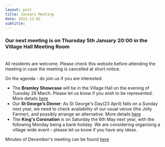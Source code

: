 ```yaml
---
layout: post
title: January Meeting 
date: 2022-12-02
subtitle: 
---
```


### Our next meeting is on Thursday 5th January 20:00 in the Village Hall Meeting Room <br><br>

All residents are welcome.  Please check this website before attending the meeting in case the meeting is cancelled at short notice.

On the agenda - do join us if you are interested:<br>
- The **Bramley Showcase** will be in the Village Hall on the evening of Tuesday 28 March.  Please let us know if you wish to be represented.  More details [here](/event/showcase)
- Our **St George’s Dinner**: As St George's Day(23 April) falls on a Sunday next year, we need to check availability of our usual venue (the Jolly Farmer), and possibly arrange an alternative. More details [here](/event/st-georges-day-dinner)
- The **King's Coronation** is on Saturday the 6th May next year, with the following Monday being a bank holiday.  We are considering organising a village wide event – please let us know if you have any ideas.


Minutes of December's meeting can be found [here](https://www.dropbox.com/sh/lwe5w6utg4k8y2r/AADhv7jAzBl7MccQR0Rf8_2Ua?dl=0)

